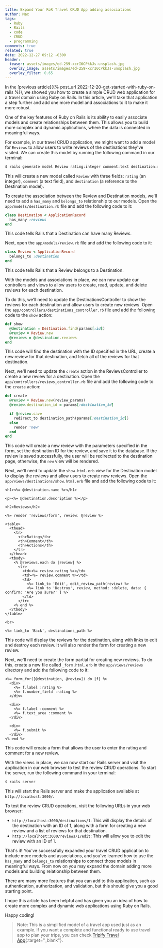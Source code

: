 ```yaml
---
title: Expand Your RoR Travel CRUD App adding associations
author: Max
tags:
  - Ruby
  - Rails
  - code
  - CRUD
  - programming
comments: true
related: true
date: 2022-12-27 09:12 -0300
header:
  teaser: assets/images/ed-259-xcrI6CPkkJs-unsplash.jpg
  overlay_image: assets/images/ed-259-xcrI6CPkkJs-unsplash.jpg
  overlay_filter: 0.65
---
```


In the [previous article]({% post_url 2022-12-20-get-started-with-ruby-on-rails %}), we showed you how to create a simple CRUD web application for a travel domain using Ruby on Rails. In this article, we'll take that application a step further and add one more model and associations to it to make it more robust.

One of the key features of Ruby on Rails is its ability to easily associate models and create relationships between them. This allows you to build more complex and dynamic applications, where the data is connected in meaningful ways.

For example, in our travel CRUD application, we might want to add a model for `Reviews` to allow users to write reviews of the destinations they've visited. We can create this model by running the following command in our terminal:

~~~sh
$ rails generate model Review rating:integer comment:text destination:references
~~~

This will create a new model called `Review` with three fields: `rating` (an integer), `comment` (a text field), and `destination` (a reference to the Destination model).

To create the association between the Review and Destination models, we'll need to add a `has_many` and `belongs_to` relationship to our models. Open the `app/models/destination.rb` file and add the following code to it:

~~~ruby
class Destination < ApplicationRecord
  has_many :reviews
end
~~~

This code tells Rails that a Destination can have many Reviews.

Next, open the `app/models/review.rb` file and add the following code to it:

~~~ruby
class Review < ApplicationRecord
  belongs_to :destination
end
~~~

This code tells Rails that a Review belongs to a Destination.

With the models and associations in place, we can now update our controllers and views to allow users to create, read, update, and delete reviews for each destination.

To do this, we'll need to update the DestinationsController to show the reviews for each destination and allow users to create new reviews. Open the `app/controllers/destinations_controller.rb` file and add the following code to the `show` action:

~~~ruby
def show
  @destination = Destination.find(params[:id])
  @review = Review.new
  @reviews = @destination.reviews
end
~~~

This code will find the destination with the ID specified in the URL, create a new review for that destination, and fetch all of the reviews for that destination.

Next, we'll need to update the `create` action in the ReviewsController to create a new review for a destination. Open the `app/controllers/reviews_controller.rb` file and add the following code to the `create` action:

~~~ruby
def create
  @review = Review.new(review_params)
  @review.destination_id = params[:destination_id]

  if @review.save
    redirect_to destination_path(params[:destination_id])
  else
    render 'new'
  end
end
~~~

This code will create a new review with the parameters specified in the form, set the destination ID for the review, and save it to the database. If the review is saved successfully, the user will be redirected to the destination page, otherwise, the `new` view will be rendered.

Next, we'll need to update the `show.html.erb` view for the Destination model to display the reviews and allow users to create new reviews. Open the `app/views/destinations/show.html.erb` file and add the following code to it:

~~~erb
<h1><%= @destination.name %></h1>

<p><%= @destination.description %></p>

<h2>Reviews</h2>

<%= render 'reviews/form', review: @review %>

<table>
  <thead>
    <tr>
      <th>Rating</th>
      <th>Comment</th>
      <th>Actions</th>
    </tr>
  </thead>
  <tbody>
    <% @reviews.each do |review| %>
      <tr>
        <td><%= review.rating %></td>
        <td><%= review.comment %></td>
        <td>
          <%= link_to 'Edit', edit_review_path(review) %>
          <%= link_to 'Destroy', review, method: :delete, data: { confirm: 'Are you sure?' } %>
        </td>
      </tr>
    <% end %>
  </tbody>
</table>

<br>

<%= link_to 'Back', destinations_path %>
~~~

This code will display the reviews for the destination, along with links to edit and destroy each review. It will also render the form for creating a new review.

Next, we'll need to create the form partial for creating new reviews. To do this, create a new file called `_form.html.erb` in the `app/views/reviews` directory and add the following code to it:

~~~erb
<%= form_for([@destination, @review]) do |f| %>
  <div>
    <%= f.label :rating %>
    <%= f.number_field :rating %>
  </div>

  <div>
    <%= f.label :comment %>
    <%= f.text_area :comment %>
  </div>

  <div>
    <%= f.submit %>
  </div>
<% end %>
~~~

This code will create a form that allows the user to enter the rating and comment for a new review.

With the views in place, we can now start our Rails server and visit the application in our web browser to test the review CRUD operations. To start the server, run the following command in your terminal:

~~~sh
$ rails server
~~~

This will start the Rails server and make the application available at `http://localhost:3000/`.

To test the review CRUD operations, visit the following URLs in your web browser:

- `http://localhost:3000/destinations/1`: This will display the details of the destination with an ID of 1, along with a form for creating a new review and a list of reviews for that destination.
- `http://localhost:3000/reviews/1/edit`: This will allow you to edit the review with an ID of 1.

That's it! You've successfully expanded your travel CRUD application to include more models and associations, and you've learned how to use the `has_many` and `belongs_to` relationships to connect those models in meaningful ways. From now on you may expand the domain adding more models and building relationship between them.

There are many more features that you can add to this application, such as authentication, authorization, and validation, but this should give you a good starting point.

I hope this article has been helpful and has given you an idea of how to create more complex and dynamic web applications using Ruby on Rails. 

Happy coding!

> Note:
> This is a simplified model of a travel app used just as an example. If you want a complete and functional ready to use travel app to plan your trips, you can check [Tripify Travel App](https://tripifyapp.com/){:target="_blank"}. 

